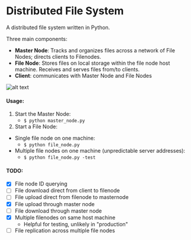 Distributed File System
=======================

A distributed file system written in Python.

Three main components:
- __Master Node__: Tracks and organizes files across a network of File Nodes; directs clients to Filenodes.
- __File Node__: Stores files on local storage within the file node host machine. Receives and serves files from/to clients.
- __Client__: communicates with Master Node and File Nodes

![alt text](https://drive.google.com/open?id=0BwBokiOl5S3hVmVaUkRmQ0tHWGs "Architecture Overview")

#### Usage:

1. Start the Master Node:
    - ```$ python master_node.py```
2. Start a File Node:
- Single file node on one machine:
    - ```$ python file_node.py```
- Multiple file nodes on one machine (unpredictable server addresses):
    - ```$ python file_node.py -test```



#### TODO:

- [X] File node ID querying
- [ ] File download direct from client to filenode
- [ ] File upload direct from filenode to masternode
- [X] File upload through master node
- [ ] File download through master node
- [X] Multiple filenodes on same host machine
    - Helpful for testing, unlikely in "production"
- [ ] File replication across multiple file nodes
